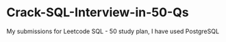 # Crack-SQL-Interview-in-50-Qs
My submissions for Leetcode SQL - 50 study plan, I have used PostgreSQL 
